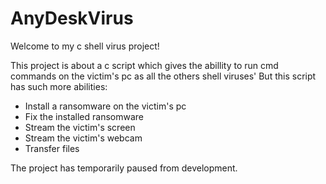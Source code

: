 # AnyDeskVirus

Welcome to my c shell virus project!

This project is about a c script which gives the abillity to run cmd commands on the victim's pc as all the others shell viruses' But this script has such more abilities:
- Install a ransomware on the victim's pc
- Fix the installed ransomware
- Stream the victim's screen
- Stream the victim's webcam
- Transfer files

The project has temporarily paused from development.
